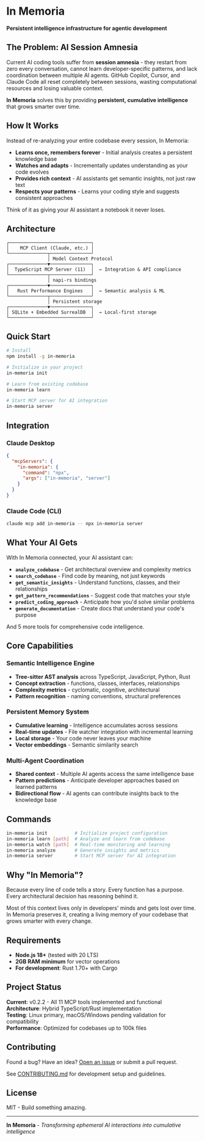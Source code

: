 # In Memoria

**Persistent intelligence infrastructure for agentic development**

## The Problem: AI Session Amnesia

Current AI coding tools suffer from **session amnesia** - they restart from zero every conversation, cannot learn developer-specific patterns, and lack coordination between multiple AI agents. GitHub Copilot, Cursor, and Claude Code all reset completely between sessions, wasting computational resources and losing valuable context.

**In Memoria** solves this by providing **persistent, cumulative intelligence** that grows smarter over time.

## How It Works

Instead of re-analyzing your entire codebase every session, In Memoria:

- **Learns once, remembers forever** - Initial analysis creates a persistent knowledge base
- **Watches and adapts** - Incrementally updates understanding as your code evolves
- **Provides rich context** - AI assistants get semantic insights, not just raw text
- **Respects your patterns** - Learns your coding style and suggests consistent approaches

Think of it as giving your AI assistant a notebook it never loses.

## Architecture

```
┌──────────────────────────────┐
│    MCP Client (Claude, etc.) │
└──────────────┬───────────────┘
               │ Model Context Protocol
┌──────────────▼───────────────┐
│  TypeScript MCP Server (11)  │  ← Integration & API compliance
└──────────────┬───────────────┘
               │ napi-rs bindings
┌──────────────▼───────────────┐
│   Rust Performance Engines   │  ← Semantic analysis & ML
└──────────────┬───────────────┘
               │ Persistent storage
┌──────────────▼───────────────┐
│ SQLite + Embedded SurrealDB  │  ← Local-first storage
└──────────────────────────────┘
```

## Quick Start

```bash
# Install
npm install -g in-memoria

# Initialize in your project
in-memoria init

# Learn from existing codebase
in-memoria learn

# Start MCP server for AI integration
in-memoria server
```

## Integration

### Claude Desktop

```json
{
  "mcpServers": {
    "in-memoria": {
      "command": "npx",
      "args": ["in-memoria", "server"]
    }
  }
}
```

### Claude Code (CLI)

```bash
claude mcp add in-memoria -- npx in-memoria server
```

## What Your AI Gets

With In Memoria connected, your AI assistant can:

- **`analyze_codebase`** - Get architectural overview and complexity metrics
- **`search_codebase`** - Find code by meaning, not just keywords
- **`get_semantic_insights`** - Understand functions, classes, and their relationships
- **`get_pattern_recommendations`** - Suggest code that matches your style
- **`predict_coding_approach`** - Anticipate how you'd solve similar problems
- **`generate_documentation`** - Create docs that understand your code's purpose

And 5 more tools for comprehensive code intelligence.

## Core Capabilities

### Semantic Intelligence Engine

- **Tree-sitter AST analysis** across TypeScript, JavaScript, Python, Rust
- **Concept extraction** - functions, classes, interfaces, relationships
- **Complexity metrics** - cyclomatic, cognitive, architectural
- **Pattern recognition** - naming conventions, structural preferences

### Persistent Memory System

- **Cumulative learning** - Intelligence accumulates across sessions
- **Real-time updates** - File watcher integration with incremental learning
- **Local storage** - Your code never leaves your machine
- **Vector embeddings** - Semantic similarity search

### Multi-Agent Coordination

- **Shared context** - Multiple AI agents access the same intelligence base
- **Pattern predictions** - Anticipate developer approaches based on learned patterns
- **Bidirectional flow** - AI agents can contribute insights back to the knowledge base

## Commands

```bash
in-memoria init          # Initialize project configuration
in-memoria learn [path]  # Analyze and learn from codebase
in-memoria watch [path]  # Real-time monitoring and learning
in-memoria analyze       # Generate insights and metrics
in-memoria server        # Start MCP server for AI integration
```

## Why "In Memoria"?

Because every line of code tells a story. Every function has a purpose. Every architectural decision has reasoning behind it.

Most of this context lives only in developers' minds and gets lost over time. In Memoria preserves it, creating a living memory of your codebase that grows smarter with every change.

## Requirements

- **Node.js 18+** (tested with 20 LTS)
- **2GB RAM minimum** for vector operations
- **For development**: Rust 1.70+ with Cargo

## Project Status

**Current**: v0.2.2 - All 11 MCP tools implemented and functional  
**Architecture**: Hybrid TypeScript/Rust implementation  
**Testing**: Linux primary, macOS/Windows pending validation for compatibility  
**Performance**: Optimized for codebases up to 100k files

## Contributing

Found a bug? Have an idea? [Open an issue](https://github.com/pi22by7/in-memoria/issues) or submit a pull request.

See [CONTRIBUTING.md](CONTRIBUTING.md) for development setup and guidelines.

## License

MIT - Build something amazing.

---

**In Memoria** - _Transforming ephemeral AI interactions into cumulative intelligence_
